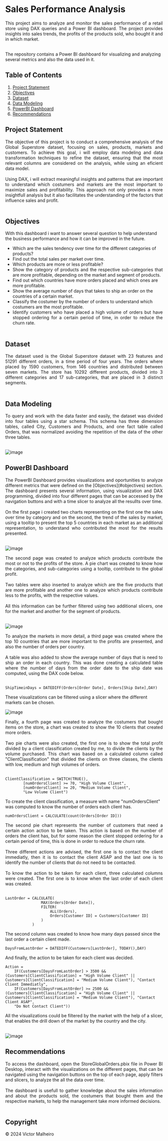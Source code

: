 # Sales Performance Analysis

<div align="justify">This project aims to analyze and monitor the sales performance of a retail store using DAX queries and a Power BI dashboard. The project provides insights into sales trends, the profits of the products sold, who bought it and in which market.</div></br>

The repository contains a Power BI dashboard for visualizing and analyzing several metrics and also the data used in it.

## Table of Contents
1. [Project Statement](#project-statement)
2. [Objectives](#objectives)
3. [Dataset](#dataset)
4. [Data Modeling](#data-modeling)
5. [PowerBI Dashboard](#powerbi-dashboard)
6. [Recommendations](#recommendations)

## Project Statement

<div align="justify"> The objective of this project is to conduct a comprehensive analysis of the Global Superstore dataset, focusing on sales, products, markets and customers. To achieve this goal, i will employ data modeling and data transformation techniques to refine the dataset, ensuring that the most relevant columns are considered on the analysis, while using an eficient data model. </div></br>

<div align="justify">Using DAX, i will extract meaningful insights and patterns that are important to understand which costumers and markets are the most important to maximize sales and profitability. This approach not only provides a more insightfull analysis but it also facilitates the understanding of the factors that influence sales and profit.</div></br>

## Objectives

With this dashboard i want to answer several question to help understand the business performance and how it can be improved in the future.

- Which are the sales tendency over time for the different categories of products?
- Find out the total sales per market over time.
- Which products are more or less profitable?
- <div align="justify">Show the category of products and the respective sub-categories that are more profitable, depending on the market and segment of products.</div>
- Find out which countries have more orders placed and which ones are more profitable.
- Show the average number of days that takes to ship an order on the countries of a certain market.
- Classify the costumer by the number of orders to understand which costumers are the most profitable.
- <div align="justify">Identify customers who have placed a high volume of orders but have stopped ordering for a certain period of time, in order to reduce the churn rate.</div></br>

## Dataset

<div align="justify">The dataset used is the Global Superstore dataset with 23 features and 51291 different orders, in a time period of four years. The orders where placed by 1590 customers, from 146 countries and distributed between seven markets. The store has 10292 different products, divided into 3 different categories and 17 sub-categories, that are placed in 3 distinct segments.</div></br>

## Data Modeling

<div align="justify">To query and work with the data faster and easily, the dataset was divided into four tables using a star schema. This schema has three dimension tables, called City, Customers and Products, and one fact table called Orders, that was normalized avoiding the repetition of the data of the other three tables.</div></br>

![image](https://github.com/victor-malheiro/PowerBI/assets/142715844/2e4f6f67-bb27-4484-a0dd-2177f5b38a04)

## PowerBI Dashboard

<div align="justify">The PowerBI Dashboard provides visualizations and oportunities to analyze different metrics that were defined on the [Objectives](#objectives) section. The dashboard presents several information, using visualization and DAX programming, divided into four different pages that can be accessed by the navigation buttons and with a time slicer to analyze all the resullts over time.</div></br>

<div align="justify">On the first page i created two charts representing on the first one the sales over time by category and on the second, the trend of the sales by market, using a tooltip to present the top 5 countries in each market as an additional representation, to understand who contributed the most for the results presented.</div></br>

![image](https://github.com/victor-malheiro/PowerBI/assets/142715844/43eb137c-5fb1-48d2-a58e-f67fb1338ae4)

<div align="justify">The second page was created to analyze which products contribute the most or not to the profits of the store. A pie chart was created to know how the categories, and sub-categories using a tooltip, contribute to the global profit.</div></br>

<div align="justify">Two tables were also inserted to analyze which are the five products that are more profitable and another one to analyze which products contribute less to the profits, with the respective values.</div></br>

<div align="justify">All this information can be further filtered using two additional slicers, one for the market and another for the segment of products.</div></br>

![image](https://github.com/victor-malheiro/PowerBI/assets/142715844/6086022c-af60-488a-b75b-dbd217a298a5)

<div align="justify">To analyze the markets in more detail, a third page was created where the top 10 countries that are more important to the profits are presented, and also the number of orders per country.</div></br>

<div align="justify">A table was also added to show the average number of days that is need to ship an order in each country. This was done creating a calculated table where the number of days from the order date to the ship date was computed, using the DAX code below.</div></br>

```
ShipTimeinDays = DATEDIFF(Orders[Order Date], Orders[Ship Date],DAY)
```

These visualizations can be filtered using a slicer where the different markets can be chosen.

![image](https://github.com/victor-malheiro/PowerBI/assets/142715844/d153e4b3-35ab-407a-80b8-dfc82d6e275e)

<div align="justify">Finally, a fourth page was created to analyze the costumers that bought items on the store, a chart was created to show the 10 clients that created more orders.</div></br>

<div align="justify">Two pie charts were also created, the first one is to show the total profit divided by a client classification created by me, to divide the clients by the volume purchased. This chart was based on a calculated column called "ClientClassification" that divided the clients on three classes, the clients with low, medium and high volumes of orders.</div></br>

```
ClientClassification = SWITCH(TRUE(),
        [numOrdersClient] >= 70, "High Volume Client",
        [numOrdersClient] >= 20, "Medium Volume Client",
        "Low Volume Client")
```

To create the client classification, a measure with name "numOrdersClient" was computed to know the number of orders each client has.

```
numOrdersClient = CALCULATE(count(Orders[Order ID]))
```

<div align="justify">The second pie chart represents the number of customers that need a certain action action to be taken. This action is based on the number of orders the client has, but for some reason the client stopped ordering for a certain period of time, this is done in order to reduce the churn rate.</div></br>

<div align="justify">Three different actions are advised, the first one is to contact the client immediatly, then it is to contact the client ASAP and the last one is to identify the number of clients that do not need to be contacted.</div></br>

<div align="justify">To know the action to be taken for each client, three calculated columns were created. The first one is to know when the last order of each client was created.</div></br>

```
LastOrder = CALCULATE(
                MAX(Orders[Order Date]),
                FILTER(
                    ALL(Orders),
                    Orders[Customer ID] = Customers[Customer ID]
                )
            )
```

The second column was created to know how many days passed since the last order a certain client made.

```
DaysFromLastOrder = DATEDIFF(Customers[LastOrder], TODAY(),DAY)
```

And finally, the action to be taken for each client was decided.

```
Action = 
    IF(Customers[DaysFromLastOrder] > 3500 && (Customers[ClientClassification] = "High Volume Client" || Customers[ClientClassification] = "Medium Volume Client"), "Contact Client Immediatly",
    IF(Customers[DaysFromLastOrder] >= 2500 && (Customers[ClientClassification] = "High Volume Client" || Customers[ClientClassification] = "Medium Volume Client"), "Contact Client ASAP",
    "Do Not Contact Client"))
```

<div align="justify">All the visualizations could be filtered by the market with the help of a slicer, that enables the drill down of the market by the country and the city.</div></br>

![image](https://github.com/victor-malheiro/PowerBI/assets/142715844/4791c512-0f11-4211-989e-2940694b49a6)

## Recommendations

<div align="justify">To access the dashboard, open the StoreGlobalOrders.pbix file in Power BI Desktop, interact with the visualizations on the different pages, that can be navigated using the navigation buttons on the top of each page, apply filters and slicers, to analyze the all the data over time.</div></br>

<div align="justify">The dashboard is usefull to gather knowledge about the sales information and about the products sold, the costumers that bought them and the respective markets, to help the management take more informed decisions.</div></br>

## Copyright

© 2024 Victor Malheiro
